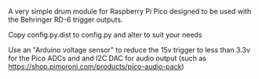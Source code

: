 A very simple drum module for Raspberry Pi Pico designed to be used with the Behringer RD-6 trigger outputs.

Copy config.py.dist to config.py and alter to suit your needs

Use an "Arduino voltage sensor" to reduce the 15v trigger to less than 3.3v for the Pico ADCs and and I2C DAC for audio output (such as https://shop.pimoroni.com/products/pico-audio-pack)